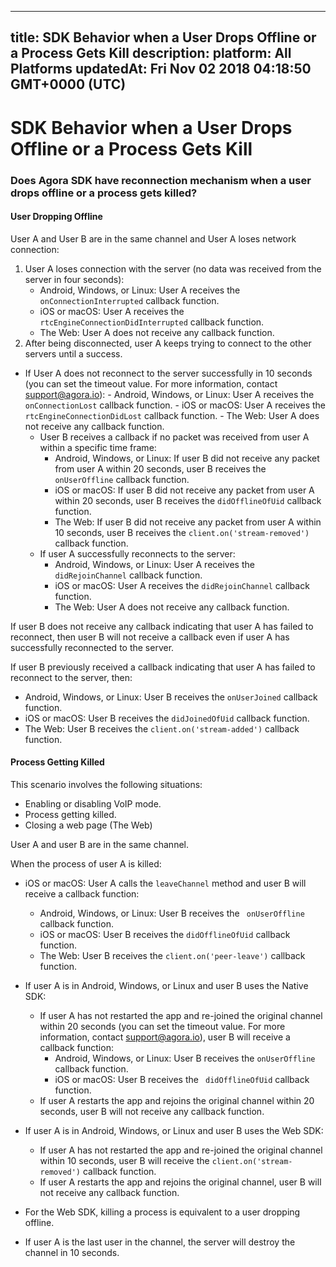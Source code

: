 
---
title: SDK Behavior when a User Drops Offline or a Process Gets Kill
description: 
platform: All Platforms
updatedAt: Fri Nov 02 2018 04:18:50 GMT+0000 (UTC)
---
# SDK Behavior when a User Drops Offline or a Process Gets Kill
### Does Agora SDK have reconnection mechanism when a user drops offline or a process gets killed?

#### User Dropping Offline

User A and User B are in the same channel and User A loses network connection:

1.  User A loses connection with the server (no data was received from the server in four seconds):
    -   Android, Windows, or Linux: User A receives the `onConnectionInterrupted` callback function.
    -   iOS or macOS: User A receives the `rtcEngineConnectionDidInterrupted` callback function. 
    -   The Web: User A does not receive any callback function. 
2.  After being disconnected, user A keeps trying to connect to the other servers until a success. 
 - If User A does not reconnect to the server successfully in 10 seconds (you can set the timeout value. For more information, contact [support@agora.io](mailto:support@agora.io)): 
        -   Android, Windows, or Linux: User A receives the `onConnectionLost` callback function. 
        -   iOS or macOS: User A receives the `rtcEngineConnectionDidLost` callback function. 
        -   The Web: User A does not receive any callback function. 
	-   User B receives a callback if no packet was received from user A within a specific time frame: 
        -   Android, Windows, or Linux: If user B did not receive any packet from user A within 20 seconds, user B receives the `onUserOffline` callback function. 
        -   iOS or macOS: If user B did not receive any packet from user A within 20 seconds, user B receives the `didOfflineOfUid` callback function. 
        -   The Web: If user B did not receive any packet from user A within 10 seconds, user B receives the `client.on('stream-removed')` callback function. 
    -   If user A successfully reconnects to the server: 
        -   Android, Windows, or Linux: User A receives the `didRejoinChannel` callback function. 
        -  iOS or macOS: User A receives the `didRejoinChannel` callback function. 
        -   The Web: User A does not receive any callback function. 

If user B does not receive any callback indicating that user A has failed to reconnect, then user B will not receive a callback even if user A has successfully reconnected to the server.

If user B previously received a callback indicating that user A has failed to reconnect to the server, then: 
-   Android, Windows, or Linux: User B receives the `onUserJoined` callback function.  
-   iOS or macOS: User B receives the `didJoinedOfUid` callback function. 
-   The Web: User B receives the `client.on('stream-added')` callback function. 

#### Process Getting Killed

This scenario involves the following situations: 

- Enabling or disabling VoIP mode.
- Process getting killed.
- Closing a web page (The Web)

User A and user B are in the same channel. 

When the process of user A is killed: 

-   iOS or macOS: User A calls the `leaveChannel` method and user B will receive a callback function: 
    -   Android, Windows, or Linux: User B receives the ` onUserOffline` callback function. 
    -   iOS or macOS: User B receives the `didOfflineOfUid` callback function. 
    -   The Web: User B receives the `client.on('peer-leave')` callback function. 

-   If user A is in Android, Windows, or Linux and user B uses the Native SDK:
    -   If user A has not restarted the app and re-joined the original channel within 20 seconds (you can set the timeout value. For more information, contact [support@agora.io](mailto:support@agora.io)), user B will receive a callback function:
        -   Android, Windows, or Linux: User B receives the `onUserOffline` callback function. 
        -   iOS or macOS: User B receives the ` didOfflineOfUid` callback function. 
    -   If user A restarts the app and rejoins the original channel within 20 seconds, user B will not receive any callback function. 
-  If user A is in Android, Windows, or Linux and user B uses the Web SDK: 
     - If user A has not restarted the app and re-joined the original channel within 10 seconds, user B will receive the `client.on('stream-removed')` callback function. 
     - If user A restarts the app and rejoins the original channel, user B will not receive any callback function. 
- For the Web SDK, killing a process is equivalent to a user dropping offline. 
-  If user A is the last user in the channel, the server will destroy the channel in 10 seconds. 

